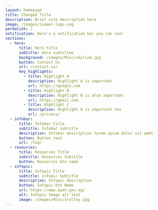 ```yaml
---
layout: homepage
title: Changed Title
description: Brief site description here
image: /images/isomer-logo.svg
permalink: /
notification: Here's a notification bar you can use!
sections:
  - hero:
      title: Hero title
      subtitle: Hero subtitlee
      background: /images/Misc/skyline.jpg
      button: Contact Us
      url: /contact-us/
      key_highlights:
        - title: Highlight A
          description: Highlight A is important
          url: https://google.com
        - title: Highlight B
          description: Highlight B is also important
          url: https://gmail.com
        - title: Highlight C
          description: Highlight A is important too
          url: /privacy/
  - infobar:
      title: Infobar title
      subtitle: Infobar subtitle
      description: Infobar description lorem ipsum dolor sit amet
      button: Button text
      url: /faq/
  - resources:
      title: Resources Title
      subtitle: Resources Subtitle
      button: Resources btn name
  - infopic:
      title: Infopic Title
      subtitle: Infopic Subtitle
      description: Infopic description
      button: Infopic btn Name
      url: https://www.open.gov.sg/
      alt: Infopic Image alt text
      image: /images/Misc/trolley.jpg
---
```

